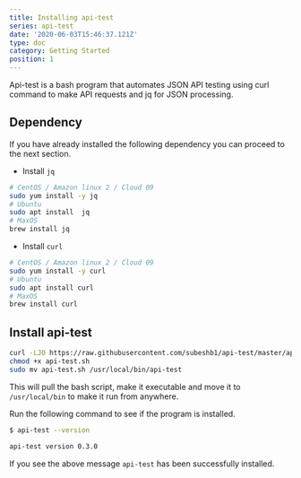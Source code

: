 ```yaml
---
title: Installing api-test
series: api-test
date: '2020-06-03T15:46:37.121Z'
type: doc
category: Getting Started
position: 1
---
```


Api-test is a bash program that automates JSON API testing using curl command to make API requests and jq for JSON processing.

## Dependency

If you have already installed the following dependency you can proceed to the next section.

- Install `jq`

```sh
# CentOS / Amazon linux 2 / Cloud 09
sudo yum install -y jq
# Ubuntu
sudo apt install  jq
# MaxOS
brew install jq
```

- Install `curl`

```sh
# CentOS / Amazon linux 2 / Cloud 09
sudo yum install -y curl
# Ubuntu
sudo apt install curl
# MaxOS
brew install curl
```

## Install api-test

```sh
curl -LJO https://raw.githubusercontent.com/subeshb1/api-test/master/api-test.sh
chmod +x api-test.sh
sudo mv api-test.sh /usr/local/bin/api-test
```

This will pull the bash script, make it executable and move it to `/usr/local/bin` to make it run from anywhere.

Run the following command to see if the program is installed.

```sh
$ api-test --version

api-test version 0.3.0
```

If you see the above message `api-test` has been successfully installed.
